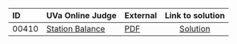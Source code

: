 | ID | UVa Online Judge | External | Link to solution |
|:---|:---|:---|:---:|
| 00410 | [Station Balance](https://onlinejudge.org/index.php?option=com_onlinejudge&Itemid=8&category=657&page=show_problem&problem=351) | [PDF](https://onlinejudge.org/external/4/410.pdf) | [Solution](https%3A//github.com/versenyi98/programming-contests/tree/master/UVa%20Online%20Judge/00410%2520-%2520Station%2520Balance)|
